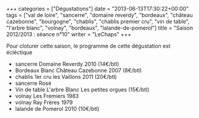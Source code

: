 +++
categories = ["Dégustations"]
date = "2013-06-13T17:30:22+00:00"
tags = ["val de loire", "sancerre", "domaine reverdy", "bordeaux", "château cazebonne", "bourgogne", "chablis", "chablis premier cru", "vin de table", "l'arbre blanc", "volnay", "bordeaux", "lalande-de-pomerol"]
title = "Saison 2012/2013 : séance n°10"
writer = "LeChaps"
+++

Pour cloturer cette saison, le programme de cette dégustation est écléctique

* sancerre Domaine Reverdy 2010 (14€/btl)
* Bordeaux Blanc Château Cazebonne 2007 (8€/btl)
* chablis 1er cru les Vaillons 2011 (20€/btl)
* sancerre Rosé
* Vin de table L'arbre Blanc Les petites orgues (15€/btl) <i class="fa fa-plus-circle"></i>
* volnay Les Fremiers 1983
* volnay Ray Frères 1979
* lalande de Pomerol 2010 (10€/btl)
